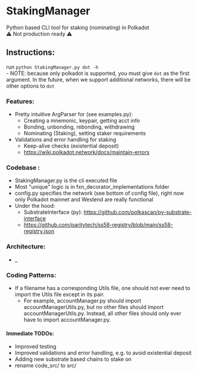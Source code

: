 # StakingManager
Python based CLI tool for staking (nominating) in Polkadot
<br />⚠️ Not production ready ⚠️

## Instructions:
run `python StakingManager.py dot -h`
    <br />- NOTE: because only polkadot is supported, you must give `dot` as the first argument.
    In the future, when we support additional networks, there will be other options to `dot`

### Features:
* Pretty intuitive ArgParser for (see examples.py):
	- Creating a mnemonic, keypair, getting acct info
	- Bonding, unbonding, rebonding, withdrawing
	- Nominating (Staking), setting staker requirements
* Validations and error handling for staking
	- Keep-alive checks (existential deposit)
	- https://wiki.polkadot.network/docs/maintain-errors

### Codebase :
* StakingManager.py is the cli executed file
* Most "unique" logic is in fxn_decorator_implementations folder
* config.py specifies the network (see bottom of config file), right now only Polkadot mainnet and Westend are really functional
* Under the hood:
    - SubstrateInterface (py): https://github.com/polkascan/py-substrate-interface
    - https://github.com/paritytech/ss58-registry/blob/main/ss58-registry.json

### Architecture:
* _

### Coding Patterns:
* If a filename has a corresponding Utils file, one should not ever need to import the Utils file except in its pair.
    - For example, accountManager.py should import accountManagerUtils.py, but no other files should import accountManagerUtils.py.
Instead, all other files should only ever have to import accountManager.py.


#### Immediate TODOs:
* Improved testing
* Improved validations and error handling, e.g. to avoid existential deposit
* Adding new substrate based chains to stake on
* rename code_src/ to src/

